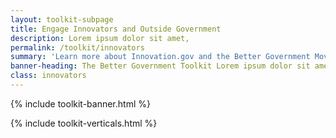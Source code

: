 ```yaml
---
layout: toolkit-subpage
title: Engage Innovators and Outside Government
description: Lorem ipsum dolor sit amet,
permalink: /toolkit/innovators
summary: 'Learn more about Innovation.gov and the Better Government Movement'
banner-heading: The Better Government Toolkit Lorem ipsum dolor sit amet, consectetur adipiscing. 
class: innovators
---
```


{% include toolkit-banner.html %}


{% include toolkit-verticals.html %}